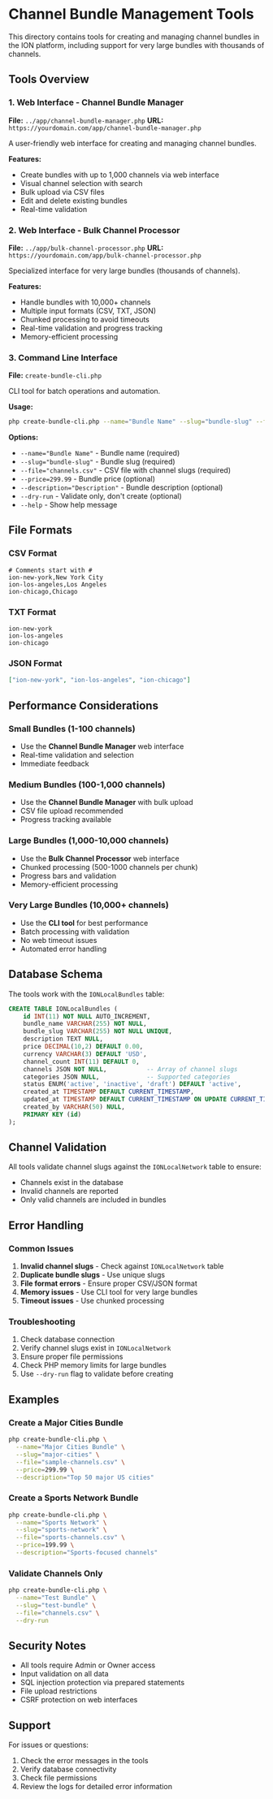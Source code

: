 # Channel Bundle Management Tools

This directory contains tools for creating and managing channel bundles in the ION platform, including support for very large bundles with thousands of channels.

## Tools Overview

### 1. Web Interface - Channel Bundle Manager
**File:** `../app/channel-bundle-manager.php`
**URL:** `https://yourdomain.com/app/channel-bundle-manager.php`

A user-friendly web interface for creating and managing channel bundles.

**Features:**
- Create bundles with up to 1,000 channels via web interface
- Visual channel selection with search
- Bulk upload via CSV files
- Edit and delete existing bundles
- Real-time validation

### 2. Web Interface - Bulk Channel Processor
**File:** `../app/bulk-channel-processor.php`
**URL:** `https://yourdomain.com/app/bulk-channel-processor.php`

Specialized interface for very large bundles (thousands of channels).

**Features:**
- Handle bundles with 10,000+ channels
- Multiple input formats (CSV, TXT, JSON)
- Chunked processing to avoid timeouts
- Real-time validation and progress tracking
- Memory-efficient processing

### 3. Command Line Interface
**File:** `create-bundle-cli.php`

CLI tool for batch operations and automation.

**Usage:**
```bash
php create-bundle-cli.php --name="Bundle Name" --slug="bundle-slug" --file="channels.csv" --price=299.99
```

**Options:**
- `--name="Bundle Name"` - Bundle name (required)
- `--slug="bundle-slug"` - Bundle slug (required)
- `--file="channels.csv"` - CSV file with channel slugs (required)
- `--price=299.99` - Bundle price (optional)
- `--description="Description"` - Bundle description (optional)
- `--dry-run` - Validate only, don't create (optional)
- `--help` - Show help message

## File Formats

### CSV Format
```csv
# Comments start with #
ion-new-york,New York City
ion-los-angeles,Los Angeles
ion-chicago,Chicago
```

### TXT Format
```
ion-new-york
ion-los-angeles
ion-chicago
```

### JSON Format
```json
["ion-new-york", "ion-los-angeles", "ion-chicago"]
```

## Performance Considerations

### Small Bundles (1-100 channels)
- Use the **Channel Bundle Manager** web interface
- Real-time validation and selection
- Immediate feedback

### Medium Bundles (100-1,000 channels)
- Use the **Channel Bundle Manager** with bulk upload
- CSV file upload recommended
- Progress tracking available

### Large Bundles (1,000-10,000 channels)
- Use the **Bulk Channel Processor** web interface
- Chunked processing (500-1000 channels per chunk)
- Progress bars and validation
- Memory-efficient processing

### Very Large Bundles (10,000+ channels)
- Use the **CLI tool** for best performance
- Batch processing with validation
- No web timeout issues
- Automated error handling

## Database Schema

The tools work with the `IONLocalBundles` table:

```sql
CREATE TABLE IONLocalBundles (
    id INT(11) NOT NULL AUTO_INCREMENT,
    bundle_name VARCHAR(255) NOT NULL,
    bundle_slug VARCHAR(255) NOT NULL UNIQUE,
    description TEXT NULL,
    price DECIMAL(10,2) DEFAULT 0.00,
    currency VARCHAR(3) DEFAULT 'USD',
    channel_count INT(11) DEFAULT 0,
    channels JSON NOT NULL,           -- Array of channel slugs
    categories JSON NULL,             -- Supported categories
    status ENUM('active', 'inactive', 'draft') DEFAULT 'active',
    created_at TIMESTAMP DEFAULT CURRENT_TIMESTAMP,
    updated_at TIMESTAMP DEFAULT CURRENT_TIMESTAMP ON UPDATE CURRENT_TIMESTAMP,
    created_by VARCHAR(50) NULL,
    PRIMARY KEY (id)
);
```

## Channel Validation

All tools validate channel slugs against the `IONLocalNetwork` table to ensure:
- Channels exist in the database
- Invalid channels are reported
- Only valid channels are included in bundles

## Error Handling

### Common Issues
1. **Invalid channel slugs** - Check against `IONLocalNetwork` table
2. **Duplicate bundle slugs** - Use unique slugs
3. **File format errors** - Ensure proper CSV/JSON format
4. **Memory issues** - Use CLI tool for very large bundles
5. **Timeout issues** - Use chunked processing

### Troubleshooting
1. Check database connection
2. Verify channel slugs exist in `IONLocalNetwork`
3. Ensure proper file permissions
4. Check PHP memory limits for large bundles
5. Use `--dry-run` flag to validate before creating

## Examples

### Create a Major Cities Bundle
```bash
php create-bundle-cli.php \
  --name="Major Cities Bundle" \
  --slug="major-cities" \
  --file="sample-channels.csv" \
  --price=299.99 \
  --description="Top 50 major US cities"
```

### Create a Sports Network Bundle
```bash
php create-bundle-cli.php \
  --name="Sports Network" \
  --slug="sports-network" \
  --file="sports-channels.csv" \
  --price=199.99 \
  --description="Sports-focused channels"
```

### Validate Channels Only
```bash
php create-bundle-cli.php \
  --name="Test Bundle" \
  --slug="test-bundle" \
  --file="channels.csv" \
  --dry-run
```

## Security Notes

- All tools require Admin or Owner access
- Input validation on all data
- SQL injection protection via prepared statements
- File upload restrictions
- CSRF protection on web interfaces

## Support

For issues or questions:
1. Check the error messages in the tools
2. Verify database connectivity
3. Check file permissions
4. Review the logs for detailed error information
